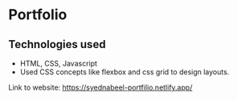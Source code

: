 # Portfolio

## Technologies used
* HTML, CSS, Javascript
* Used CSS concepts like flexbox and css grid to design layouts.

Link to website:
https://syednabeel-portfilio.netlify.app/
